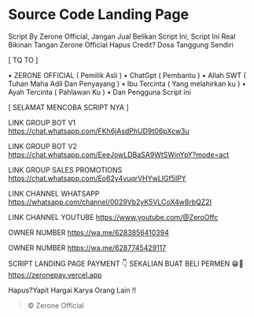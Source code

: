 # Source Code Landing Page
Script By Zerone Official, Jangan Jual Belikan Script Ini, Script Ini Real Bikinan Tangan Zerone Official Hapus Credit? Dosa Tanggung Sendiri 

[ TQ TO ]

• ZERONE OFFICIAL ( Pemilik Asli )
• ChatGpt ( Pembantu )
• Allah SWT ( Tuhan Maha Adil Dan Penyayang )
• Ibu Tercinta ( Yang melahirkan ku )
• Ayah Tercinta ( Pahlawan Ku )
• Dan Pengguna Script ini

[ SELAMAT MENCOBA SCRIPT NYA ]

LINK GROUP BOT V1
https://chat.whatsapp.com/FKh6jAsdPhUD9t06pXcw3u

LINK GROUP BOT V2
https://chat.whatsapp.com/EeeJowLDBaSA9WtSWinYpY?mode=act

LINK GROUP SALES PROMOTIONS
https://chat.whatsapp.com/Eo62y4vuqrVHYwLlGf5IPY

LINK CHANNEL WHATSAPP
https://whatsapp.com/channel/0029Vb2yK5VLCoX4w8rbQZ2I

LINK CHANNEL YOUTUBE
https://www.youtube.com/@ZeroOffc

OWNER NUMBER
https://wa.me/6283856410394

OWNER NUMBER
https://wa.me/6287745429117

SCRIPT LANDING PAGE PAYMENT 👇
SEKALIAN BUAT BELI PERMEN 😁🙏
https://zeronepay.vercel.app

Hapus?Yapit
Hargai Karya Orang Lain !!
> © Zerone Official